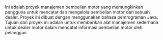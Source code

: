 Ini adalah proyek manajemen pembelian motor yang memungkinkan pengguna untuk mencatat dan mengelola pembelian motor dari sebuah dealer.
Proyek ini dibuat dengan menggunakan bahasa pemrograman Java. Tujuan dari proyek ini adalah untuk memberikan alat manajemen sederhana untuk dealer motor dalam mencatat informasi pembelian motor oleh pelanggan
